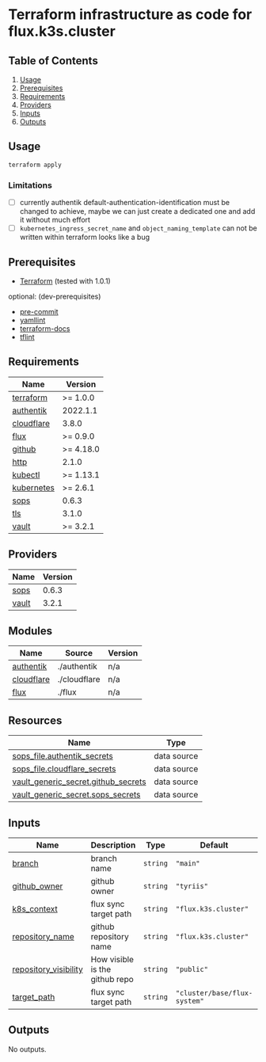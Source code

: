 <!-- markdownlint-disable MD033 -->

# Terraform infrastructure as code for flux.k3s.cluster

## Table of Contents

1. [Usage](#usage)
2. [Prerequisites](#prerequisites)
3. [Requirements](#requirements)
4. [Providers](#Providers)
5. [Inputs](#inputs)
6. [Outputs](#outputs)

## Usage

```bash
terraform apply
```

### Limitations

- [ ] currently authentik default-authentication-identification must be changed to achieve, maybe we can just create a dedicated one and add it without much effort
- [ ] `kubernetes_ingress_secret_name` and `object_naming_template` can not be written within terraform looks like a bug

## Prerequisites

- [Terraform](https://www.terraform.io/) (tested with 1.0.1)

optional: (dev-prerequisites)

- [pre-commit](https://pre-commit.com/)
- [yamllint](https://github.com/adrienverge/yamllint)
- [terraform-docs](https://github.com/terraform-docs/terraform-docs)
- [tflint](https://github.com/terraform-linters/tflint)

<!-- BEGIN_TF_DOCS -->

## Requirements

| Name                                                                        | Version   |
| --------------------------------------------------------------------------- | --------- |
| <a name="requirement_terraform"></a> [terraform](#requirement_terraform)    | >= 1.0.0  |
| <a name="requirement_authentik"></a> [authentik](#requirement_authentik)    | 2022.1.1  |
| <a name="requirement_cloudflare"></a> [cloudflare](#requirement_cloudflare) | 3.8.0     |
| <a name="requirement_flux"></a> [flux](#requirement_flux)                   | >= 0.9.0  |
| <a name="requirement_github"></a> [github](#requirement_github)             | >= 4.18.0 |
| <a name="requirement_http"></a> [http](#requirement_http)                   | 2.1.0     |
| <a name="requirement_kubectl"></a> [kubectl](#requirement_kubectl)          | >= 1.13.1 |
| <a name="requirement_kubernetes"></a> [kubernetes](#requirement_kubernetes) | >= 2.6.1  |
| <a name="requirement_sops"></a> [sops](#requirement_sops)                   | 0.6.3     |
| <a name="requirement_tls"></a> [tls](#requirement_tls)                      | 3.1.0     |
| <a name="requirement_vault"></a> [vault](#requirement_vault)                | >= 3.2.1  |

## Providers

| Name                                                   | Version |
| ------------------------------------------------------ | ------- |
| <a name="provider_sops"></a> [sops](#provider_sops)    | 0.6.3   |
| <a name="provider_vault"></a> [vault](#provider_vault) | 3.2.1   |

## Modules

| Name                                                              | Source       | Version |
| ----------------------------------------------------------------- | ------------ | ------- |
| <a name="module_authentik"></a> [authentik](#module_authentik)    | ./authentik  | n/a     |
| <a name="module_cloudflare"></a> [cloudflare](#module_cloudflare) | ./cloudflare | n/a     |
| <a name="module_flux"></a> [flux](#module_flux)                   | ./flux       | n/a     |

## Resources

| Name                                                                                                                                   | Type        |
| -------------------------------------------------------------------------------------------------------------------------------------- | ----------- |
| [sops_file.authentik_secrets](https://registry.terraform.io/providers/carlpett/sops/0.6.3/docs/data-sources/file)                      | data source |
| [sops_file.cloudflare_secrets](https://registry.terraform.io/providers/carlpett/sops/0.6.3/docs/data-sources/file)                     | data source |
| [vault_generic_secret.github_secrets](https://registry.terraform.io/providers/hashicorp/vault/latest/docs/data-sources/generic_secret) | data source |
| [vault_generic_secret.sops_secrets](https://registry.terraform.io/providers/hashicorp/vault/latest/docs/data-sources/generic_secret)   | data source |

## Inputs

| Name                                                                                             | Description                    | Type     | Default                      | Required |
| ------------------------------------------------------------------------------------------------ | ------------------------------ | -------- | ---------------------------- | :------: |
| <a name="input_branch"></a> [branch](#input_branch)                                              | branch name                    | `string` | `"main"`                     |    no    |
| <a name="input_github_owner"></a> [github_owner](#input_github_owner)                            | github owner                   | `string` | `"tyriis"`                   |    no    |
| <a name="input_k8s_context"></a> [k8s_context](#input_k8s_context)                               | flux sync target path          | `string` | `"flux.k3s.cluster"`         |    no    |
| <a name="input_repository_name"></a> [repository_name](#input_repository_name)                   | github repository name         | `string` | `"flux.k3s.cluster"`         |    no    |
| <a name="input_repository_visibility"></a> [repository_visibility](#input_repository_visibility) | How visible is the github repo | `string` | `"public"`                   |    no    |
| <a name="input_target_path"></a> [target_path](#input_target_path)                               | flux sync target path          | `string` | `"cluster/base/flux-system"` |    no    |

## Outputs

No outputs.

<!-- END_TF_DOCS -->
